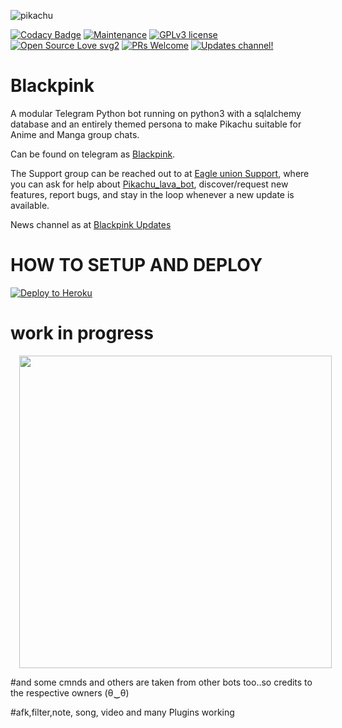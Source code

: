 ![pikachu](https://telegra.ph/file/76e8e4e00e2346ece21bf.jpg)

[![Codacy Badge](https://api.codacy.com/project/badge/Grade/6141417ceaf84545bab6bd671503df51)](https://github.com/pro-boy/Pikachu-Robot)  [![Maintenance](https://img.shields.io/badge/Maintained%3F-yes-green.svg)](https://GitHub.com/Naereen/StrapDown.js/graphs/commit-activity) [![GPLv3 license](https://img.shields.io/badge/License-GPLv3-blue.svg)](https://perso.crans.org/besson/LICENSE.html) [![Open Source Love svg2](https://badges.frapsoft.com/os/v2/open-source.svg?v=103)](https://github.com/ellerbrock/open-source-badges/) [![PRs Welcome](https://img.shields.io/badge/PRs-welcome-brightgreen.svg?style=flat-square)](https://makeapullrequest.com) [![Updates channel!](https://img.shields.io/badge/Join%20Channel-!-red)](https://t.me/blackpink_by_Noor)

# Blackpink 
A modular Telegram Python bot running on python3 with a sqlalchemy database and an entirely themed persona to make Pikachu suitable for Anime and Manga group chats. 

Can be found on telegram as [Blackpink](https://t.me/Pikachu_lava_bot).

The Support group can be reached out to at [Eagle union Support](https://t.me/blackpink_by_Noor), where you can ask for help about [Pikachu_lava_bot](https://t.me/Pikachu_lava_bot), discover/request new features, report bugs, and stay in the loop whenever a new update is available. 

News channel as at [Blackpink Updates](https://t.me/pikachubotUpdates) 
# HOW TO SETUP AND DEPLOY
<a href="https://heroku.com/deploy?template=https://github.com/srinivasop/PIKACHU-OP/blob/master"> <img src="https://www2.assets.uffizi.com/assets/elements/elements-buttons-2-4867044559069b937ba0fd078f5604f310a49928bd1b59fb3d2f0ff96e0d97c8.svg" alt="Deploy to Heroku" /></a></p>
# work in progress
<a href="https://telegra.ph/file/871a5d71464c77ed5d145.jpg" imageanchor="1" style="margin-left: 1em; margin-right: 1em;"><img border="0" data-original-height="200" data-original-width="200" height="" src="https://telegra.ph/file/871a5d71464c77ed5d145.jpg" width="500" /></a></div>

#and some cmnds and others are taken from other bots too..so credits to the respective owners (θ‿θ) 

#afk,filter,note, song, video and many Plugins working
